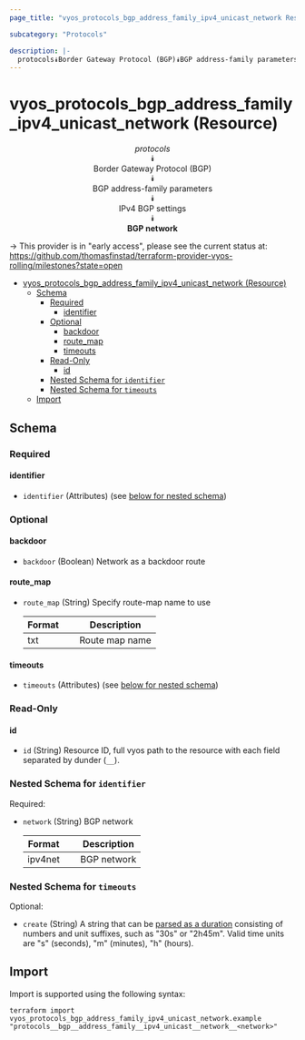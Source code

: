 ```yaml
---
page_title: "vyos_protocols_bgp_address_family_ipv4_unicast_network Resource - vyos"

subcategory: "Protocols"

description: |-
  protocols⯯Border Gateway Protocol (BGP)⯯BGP address-family parameters⯯IPv4 BGP settings⯯BGP network
---
```


# vyos_protocols_bgp_address_family_ipv4_unicast_network (Resource)
<center>

*protocols*  
⯯  
Border Gateway Protocol (BGP)  
⯯  
BGP address-family parameters  
⯯  
IPv4 BGP settings  
⯯  
**BGP network**


</center>

-> This provider is in "early access", please see the current status at: https://github.com/thomasfinstad/terraform-provider-vyos-rolling/milestones?state=open

<!--TOC-->

- [vyos_protocols_bgp_address_family_ipv4_unicast_network (Resource)](#vyos_protocols_bgp_address_family_ipv4_unicast_network-resource)
  - [Schema](#schema)
    - [Required](#required)
      - [identifier](#identifier)
    - [Optional](#optional)
      - [backdoor](#backdoor)
      - [route_map](#route_map)
      - [timeouts](#timeouts)
    - [Read-Only](#read-only)
      - [id](#id)
    - [Nested Schema for `identifier`](#nested-schema-for-identifier)
    - [Nested Schema for `timeouts`](#nested-schema-for-timeouts)
  - [Import](#import)

<!--TOC-->

<!-- schema generated by tfplugindocs -->
## Schema

### Required

#### identifier
- `identifier` (Attributes) (see [below for nested schema](#nestedatt--identifier))

### Optional

#### backdoor
- `backdoor` (Boolean) Network as a backdoor route
#### route_map
- `route_map` (String) Specify route-map name to use

    |  Format  &emsp;|  Description     |
    |----------|------------------|
    |  txt     &emsp;|  Route map name  |
#### timeouts
- `timeouts` (Attributes) (see [below for nested schema](#nestedatt--timeouts))

### Read-Only

#### id
- `id` (String) Resource ID, full vyos path to the resource with each field separated by dunder (`__`).

<a id="nestedatt--identifier"></a>
### Nested Schema for `identifier`

Required:

- `network` (String) BGP network

    |  Format   &emsp;|  Description  |
    |-----------|---------------|
    |  ipv4net  &emsp;|  BGP network  |


<a id="nestedatt--timeouts"></a>
### Nested Schema for `timeouts`

Optional:

- `create` (String) A string that can be [parsed as a duration](https://pkg.go.dev/time#ParseDuration) consisting of numbers and unit suffixes, such as &#34;30s&#34; or &#34;2h45m&#34;. Valid time units are &#34;s&#34; (seconds), &#34;m&#34; (minutes), &#34;h&#34; (hours).

## Import

Import is supported using the following syntax:

```shell
terraform import vyos_protocols_bgp_address_family_ipv4_unicast_network.example "protocols__bgp__address_family__ipv4_unicast__network__<network>"
```
